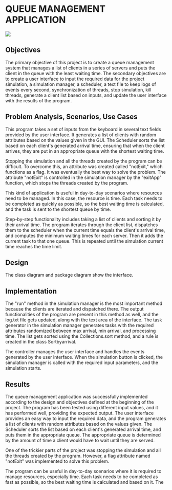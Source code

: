 # QUEUE MANAGEMENT APPLICATION

![](https://i.imgur.com/6PqdV0e.png)

## Objectives
The primary objective of this project is to create a queue management system that manages a list of clients in a series of servers and puts the client in the queue with the least waiting time. The secondary objectives are to create a user interface to input the required data for the project simulation, a simulation manager, a scheduler, a text file to keep logs of events every second, synchronization of threads, stop simulation, kill threads, generate a client list based on inputs, and update the user interface with the results of the program.

## Problem Analysis, Scenarios, Use Cases
This program takes a set of inputs from the keyboard in several text fields provided by the user interface. It generates a list of clients with random attributes based on the values given in the GUI. The Scheduler sorts the list based on each client's generated arrival time, ensuring that when the client arrives, they are put in an appropriate queue with the shortest waiting time.

Stopping the simulation and all the threads created by the program can be difficult. To overcome this, an attribute was created called "notExit," which functions as a flag. It was eventually the best way to solve the problem. The attribute "notExit" is controlled in the simulation manager by the "exitApp" function, which stops the threads created by the program.

This kind of application is useful in day-to-day scenarios where resources need to be managed. In this case, the resource is time. Each task needs to be completed as quickly as possible, so the best waiting time is calculated, and the task is sent to the shortest queue by time.

Step-by-step functionality includes taking a list of clients and sorting it by their arrival time. The program iterates through the client list, dispatches them to the scheduler when the current time equals the client's arrival time, and computes the minimum waiting times for each server. Then it adds the current task to that one queue. This is repeated until the simulation current time reaches the time limit.

## Design
The class diagram and package diagram show the interface.

## Implementation
The "run" method in the simulation manager is the most important method because the clients are iterated and dispatched there. The output functionalities of the program are present in this method as well, and the log.txt file gets updated, along with the text area of the interface. The task generator in the simulation manager generates tasks with the required attributes randomized between max arrival, min arrival, and processing time. The list gets sorted using the Collections.sort method, and a rule is created in the class Sortbyarrival.

The controller manages the user interface and handles the events generated by the user interface. When the simulation button is clicked, the simulation manager is called with the required input parameters, and the simulation starts.

## Results
The queue management application was successfully implemented according to the design and objectives defined at the beginning of the project. The program has been tested using different input values, and it has performed well, providing the expected output.
The user interface provides an easy way to input the required data, and the program generates a list of clients with random attributes based on the values given. The Scheduler sorts the list based on each client's generated arrival time, and puts them in the appropriate queue. The appropriate queue is determined by the amount of time a client would have to wait until they are served.

One of the trickier parts of the project was stopping the simulation and all the threads created by the program. However, a flag attribute named "notExit" was implemented to solve this problem.

The program can be useful in day-to-day scenarios where it is required to manage resources, especially time. Each task needs to be completed as fast as possible, so the best waiting time is calculated and based on it. The
